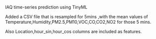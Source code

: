 IAQ time-series prediction using TinyML

Added a CSV file that is resampled for 5mins ,with the mean values of Temperature,Humidity,PM2.5,PM10,VOC,CO,CO2,NO2 for those 5 mins.

Also Location,hour_sin,hour_cos columns are included as features.
